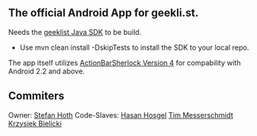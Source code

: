 The official Android App for geekli.st.
-----------------

Needs the [geeklist Java SDK] to be build.

 - Use mvn clean install -DskipTests to install the SDK to your local repo.

The app itself utilizes [ActionBarSherlock Version 4] for compability with Android 2.2 and above.

Commiters
-----------------
Owner: [Stefan Hoth]
Code-Slaves:
[Hasan Hosgel]
[Tim Messerschmidt]
[Krzysiek Bielicki]


[geeklist Java SDK]: https://github.com/stefanhoth/geeklist-sdk-java
[ActionBarSherlock Version 4]: https://github.com/JakeWharton/ActionBarSherlocki
[Krzysiek Bielicki]: https://github.com/krzysiekbielicki
[Hasan Hosgel]: https://github.com/alosdev
[Tim Messerschmidt]: https://github.com/seraphimserapis
[Stefan Hoth]: https://github.com/stefanhoth

